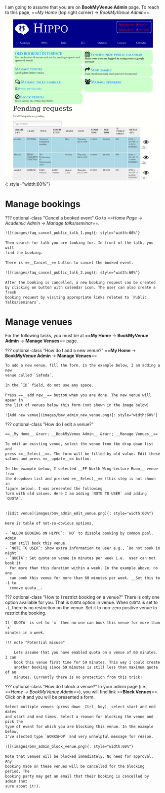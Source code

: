 I am going to assume that you are on __BookMyVenue Admin__ page. To reach to
this page, ==_My Home_ (top right corner) &rarr;  _BookMyVenue Admin_==.

![BookMyVenue Admin Home Page](images/bmv_admin.png){: style="width:60%"}

# Manage bookings

??? optional-class "Cancel a booked event"
    Go to ==_Home Page -> Academic Admin -> Manage talks/seminar_==.

    ![](images/faq_cancel_public_talk_1.png){: style="width:60%"}

    Then search for talk you are looking for. In front of the talk, you will
    find the booking.

    There is ==__Cancel__== button to cancel the booked event.

    ![](images/faq_cancel_public_talk_2.png){: style="width:60%"}

    After the booking is cancelled, a new booking request can be created
    by clicking on button with calendar icon. The user can also create a fresh
    booking request by visiting appropriate links related to `Public
    Talks/Seminars`.
    
# Manage venues

For the following tasks, you must be at 
==__My Home__ &rarr; __BookMyVenue Admin__ &rarr; __Manage Venues__==
page.

??? optional-class "How do I add a new venue?"
    ==__My Home__ &rarr; __BookMyVenue Admin__ &rarr; __Manage Venues__==

    To add a new venue, fill the form. In the example below, I am adding a new
    venue called `Safeda`. 

    In the `ID` field, do not use any space.

    Press ==__add new__== button when you are done. The new venue will apear in
    the list of venues below this form (not shown in the image below).
     
    ![Add new venue](images/bmv_admin_new_venue.png){: style="width:60%"}

??? optional-class "How do I edit a venue?"

    ==__My Home__ &rarr; __BookMyVenue Admin__ &rarr; __Manage Venues__==

    To edit an existing venue, select the venue from the drop down list and
    press ==__Select__==. The form will be filled by old value. Edit these
    values and press ==__update__== button.

    In the example below, I selected __FF-North Wing-Lecture Room__ venue from
    the dropdown list and pressed ==__Select__== (this step is not shown in
    figure below). I was presented the following
    form with old values. Here I am adding `NOTE TO USER` and adding `QUOTA`.


    ![Edit venue](images/bmv_admin_edit_venue.png){: style="width:60%"}

    Here is table of not-so-obvious options.

    - `ALLOW BOOKING ON HIPPO`: `NO` to disable booking by common pool.  Admin
      can still book this venue.
    - `NOTE TO USER`: Show extra information to user e.g., `Do not book in night`
    - `QUOTA`: Set quota on venue in minutes per week i.e.  user can not book it
      for more than this duration within a week. In the example above, no one
      can book this venue for more than 60 minutes per week. __Set this to -1 to
      remove quota__.

??? optional-class "How to I restrict booking on a venue?"
    There is only one option available for you. That is `QUOTA` option in venue.
    When `QUOTA` is set to `-1`, there is no restriction on the venue. Set it to
    non-zero positive venue to restrict the booking.

    If `QUOTA` is set to `x` then no one can book this venue for more than `x`
    minutes in a week. 

    !!! note "Potential misuse"
        
        Lets assume that you have enabled quota on a venue of 60 minutes. I can
        book this venue first time for 59 minutes. This way I could create
        another booking since 59 minutes is still less than maximum quota of 60
        minutes. Currently there is no protection from this trick!


??? optional-class "How do I block a venue?"
    In your admin page (i.e., ==_Home -> BookMyVenue Admin_==), you will find link
    ==__Block Venues__==. Click on it and you will be presented a form.

    Select multiple venues (press down _Ctrl_ key), select start and end dates
    and start and end times. Select a reason for blocking the venue and pick the
    type of event for which you are blocking this venue. In the example below,
    I've slected type `WORKSHOP` and very unhelpful message for reason. 

    ![](images/bmv_admin_block_venue.png){: style="width:60%"}

    Note that venues will be blocked immediately. No need for approval. Any
    booking made on these venues will be cancelled for the blocking period. The
    booking party may get an email that their booking is cancelled by admin (not
    sure about it!).

